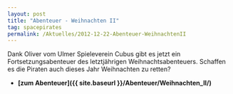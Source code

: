```yaml
---
layout: post
title: "Abenteuer - Weihnachten II"
tag: spacepirates
permalink: /Aktuelles/2012-12-22-Abenteuer-WeihnachtenII
---
```


Dank Oliver vom Ulmer Spieleverein Cubus gibt es jetzt ein Fortsetzungsabenteuer des letztjährigen Weihnachtsabenteuers. Schaffen es die Piraten auch dieses Jahr Weihnachten zu retten?

- **[zum Abenteuer]({{ site.baseurl }}/Abenteuer/Weihnachten_II/)**
